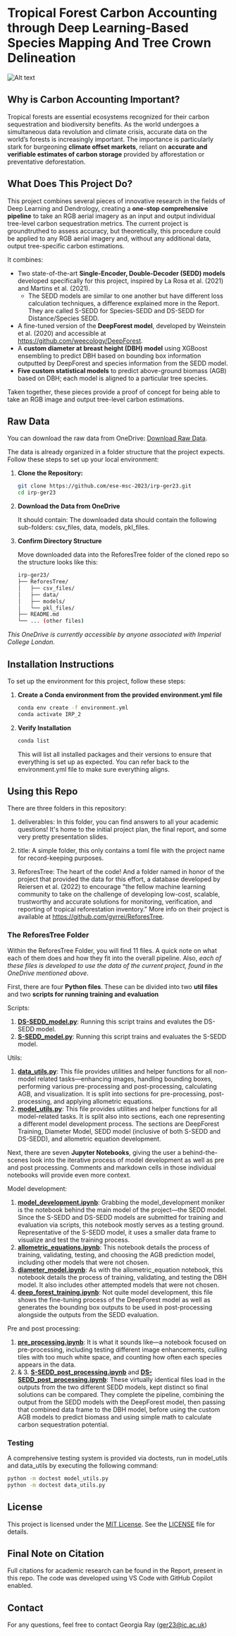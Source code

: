 # Tropical Forest Carbon Accounting through Deep Learning-Based Species Mapping And Tree Crown Delineation

![Alt text](ReforesTree/title_image.png)

## Why is Carbon Accounting Important? 

Tropical forests are essential ecosystems recognized for their carbon sequestration and biodiversity benefits. As the world undergoes a simultaneous data revolution and climate crisis, accurate data on the world’s forests is increasingly important. The importance is particularly stark for burgeoning **climate offset markets**, reliant on **accurate and verifiable estimates of carbon storage** provided by afforestation or preventative deforestation. 

## What Does This Project Do? 

This project combines several pieces of innovative research in the fields of Deep Learning and Dendrology, creating a **one-stop comprehensive pipeline** to take an RGB aerial imagery as an input and output individual tree-level carbon sequestration metrics. The current project is groundtruthed to assess accuracy, but theoretically, this procedure could be applied to any RGB aerial imagery and, without any additional data, output tree-specific carbon estimations. 

It combines: 

- Two state-of-the-art **Single-Encoder, Double-Decoder (SEDD) models** developed specifically for this project, inspired by La Rosa et al. (2021) and Martins et al. (2021). 
    - The SEDD models are similar to one another but have different loss calculation techniques, a difference explained more in the Report. They are called S-SEDD for Species-SEDD and DS-SEDD for Distance/Species SEDD. 
- A fine-tuned version of the **DeepForest model**, developed by Weinstein et al. (2020) and accessible at https://github.com/weecology/DeepForest.
- A **custom diameter at breast height (DBH) model** using XGBoost ensembling to predict DBH based on bounding box information outputted by DeepForest and species information from the SEDD model. 
- **Five custom statistical models** to predict above-ground biomass (AGB) based on DBH; each model is aligned to a particular tree species. 

Taken together, these pieces provide a proof of concept for being able to take an RGB image and output tree-level carbon estimations. 

## Raw Data

You can download the raw data from OneDrive: [Download Raw Data](https://imperiallondon-my.sharepoint.com/:f:/g/personal/ger23_ic_ac_uk/EgHyQUJHHwBBmAPldgLDud0B0v79zZgRLsm1e4_5oKbDBw?e=axIXC7).

The data is already organized in a folder structure that the project expects. Follow these steps to set up your local environment:

1. **Clone the Repository:**

   ```bash
   git clone https://github.com/ese-msc-2023/irp-ger23.git
   cd irp-ger23
   ```

2. **Download the Data from OneDrive** 

    It should contain: The downloaded data should contain the following sub-folders: csv_files, data, models, pkl_files. 

3. **Confirm Directory Structure**

    Move downloaded data into the ReforesTree folder of the cloned repo so the structure looks like this: 

    ```bash
    irp-ger23/
    ├── ReforesTree/
    │   ├── csv_files/
    │   ├── data/
    │   ├── models/
    │   └── pkl_files/
    ├── README.md
    └── ... (other files)
    ```

*This OneDrive is currently accessible by anyone associated with Imperial College London.*

## Installation Instructions

To set up the environment for this project, follow these steps:

1. **Create a Conda environment from the provided environment.yml file** 

   ```bash
   conda env create -f environment.yml
   conda activate IRP_2
   ```
2. **Verify Installation** 

   ```bash
   conda list
   ```
    This will list all installed packages and their versions to ensure that everything is set up as expected. You can refer back to the environment.yml file to make sure everything aligns. 

## Using this Repo 

There are three folders in this repository: 

1. deliverables: In this folder, you can find answers to all your academic questions! It's home to the initial project plan, the final report, and some very pretty presentation slides. 

2. title: A simple folder, this only contains a toml file with the project name for record-keeping purposes. 

3. ReforesTree: The heart of the code! And a folder named in honor of the project that provided the data for this effort, a database developed by Reiersen et al. (2022) to encourage "the fellow machine learning community to take on the challenge of developing low-cost, scalable, trustworthy and accurate solutions for monitoring, verification, and reporting of tropical reforestation inventory." More info on their project is available at https://github.com/gyrrei/ReforesTree. 

### The ReforesTree Folder 

Within the ReforesTree Folder, you will find 11 files. A quick note on what each of them does and how they fit into the overall pipeline. Also, *each of these files is developed to use the data of the current project, found in the OneDrive mentioned above*. 

First, there are four **Python files**. These can be divided into two **util files** and two **scripts for running training and evaluation** 

Scripts: 
1. **[DS-SEDD_model.py](ReforesTree/DS-SEDD_model.py)**: Running this script trains and evalutes the DS-SEDD model.
2. **[S-SEDD_model.py](ReforesTree/S-SEDD_model.py)**: Running this script trains and evaluates the S-SEDD model. 

Utils: 
1. **[data_utils.py](ReforesTree/data_utils.py)**: This file provides utilities and helper functions for all non-model related tasks—enhancing images, handling bounding boxes, performing various pre-processing and post-processing, calculating AGB, and visualization. It is split into sections for pre-processing, post-processing, and applying allometric equations. 
2. **[model_utils.py](ReforesTree/model_utils.py)**: This file provides utilities and helper functions for all model-related tasks. It is split also into sections, each one representing a different model development process. The sections are DeepForest Training, Diameter Model, SEDD model (inclusive of both S-SEDD and DS-SEDD), and allometric equation development. 

Next, there are seven **Jupyter Notebooks**, giving the user a behind-the-scenes look into the iterative process of model development as well as pre and post processing. Comments and markdown cells in those individual notebooks will provide even more context. 

Model development: 
1. **[model_development.ipynb](ReforesTree/model_development.ipynb)**: Grabbing the model_development moniker is the notebook behind the main model of the project—the SEDD model. Since the S-SEDD and DS-SEDD models are submitted for training and evaluation via scripts, this notebook mostly serves as a testing ground. Representative of the S-SEDD model, it uses a smaller data frame to visualize and test the training process. 
2. **[allometric_equations.ipynb](ReforesTree/allometric_equations.ipynb)**: This notebook details the process of training, validating, testing, and choosing the AGB prediction model, including other models that were not chosen. 
3. **[diameter_model.ipynb](ReforesTree/diameter_model.ipynb)**: As with the allometric_equation notebook, this notebook details the process of training, validating, and testing the DBH model. It also includes other attempted models that were not chosen. 
4. **[deep_forest_training.ipynb](ReforesTree/deep_forest_training.ipynb)**: Not quite model development, this file shows the fine-tuning process of the DeepForest model as well as generates the bounding box outputs to be used in post-processing alongside the outputs from the SEDD evaluation. 

Pre and post processing: 
1. **[pre_processing.ipynb](ReforesTree/pre_processing.ipynb)**: It is what it sounds like—a notebook focused on pre-processing, including testing different image enhancements, culling tiles with too much white space, and counting how often each species appears in the data. 
2. & 3. **[S-SEDD_post_processing.ipynb](ReforesTree/S-SEDD_post_processing.ipynb)** and **[DS-SEDD_post_processing.ipynb](ReforesTree/DS-SEDD_post_processing.ipynb)**: These virtually identical files load in the outputs from the two different SEDD models, kept distinct so final solutions can be compared. They complete the pipeline, combining the output from the SEDD models with the DeepForest model, then passing that combined data frame to the DBH model, before using the custom AGB models to predict biomass and using simple math to calculate carbon sequestration potential. 

### Testing 

A comprehensive testing system is provided via doctests, run in model_utils and data_utils by executing the following command: 

```bash
python -m doctest model_utils.py
python -m doctest data_utils.py
```
## License

This project is licensed under the [MIT License](LICENSE.txt). See the [LICENSE](LICENSE.txt) file for details.

## Final Note on Citation

Full citations for academic research can be found in the Report, present in this repo. The code was developed using VS Code with GitHub Copilot enabled.

## Contact 

For any questions, feel free to contact Georgia Ray (ger23@ic.ac.uk)


